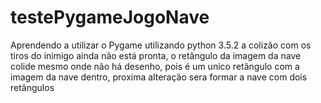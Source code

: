 # testePygameJogoNave
Aprendendo a utilizar o Pygame
utilizando python 3.5.2
a colizão com os tiros do inimigo ainda não está pronta, o retângulo da imagem da nave colide mesmo onde não há desenho, pois é um unico retângulo com a imagem da nave dentro, proxima alteração sera formar a nave com dois retângulos
